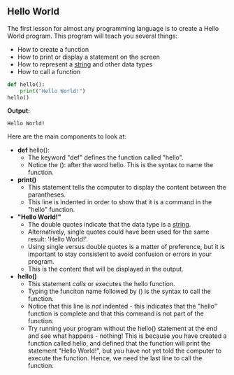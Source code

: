 ## Hello World

The first lesson for almost any programming language is to create a Hello World program.
This program will teach you several things:
- How to create a function
- How to print or display a statement on the screen
- How to represent a [string][string-def] and other data types
- How to call a function

```python
def hello():
    print("Hello World!")
hello()
```
**Output:**

    Hello World!

Here are the main components to look at:
- **def** hello():
    - The keyword "def" defines the function called "hello".
    - Notice the (): after the word hello. This is the syntax to name the function.
- **print()**
    - This statement tells the computer to display the content between the parantheses.
    - This line is indented in order to show that it is a command in the "hello" function.
- **"Hello World!"**
    - The double quotes indicate that the data type is a [string][string-def].
    - Alternatively, single quotes could have been used for the same result: 'Hello World!'.
    - Using single versus double quotes is a matter of preference, but it is important to stay consistent to avoid confusion or errors in your program.
    - This is the content that will be displayed in the output.
- **hello()** 
    - This statement _calls_ or executes the hello function.
    - Typing the funciton name followed by () is the syntax to call the function.
    - Notice that this line is _not_ indented - this indicates that the "hello" function is complete and that this command is not part of the function.
    - Try running your program without the hello() statement at the end and see what happens - nothing! This is because you have created a function called hello, and defined that the function will print the statement "Hello World!", but you have not yet told the computer to execute the function. Hence, we need the last line to call the function.
    


<!-- Identifiers -->
[bool-def]: https://github.com/melaniesifen/learnpython/definitions "A boolean expression evaluates to either True or False."
[data-types]: https://github.com/melaniesifen/learnpython/datatypes
[int-def]: https://github.com/melaniesifen/learnpython/definitions "An integer or whole number."
[string-def]: https://github.com/melaniesifen/learnpython/definitions "An immutable data type consisting of a sequence of characters."

